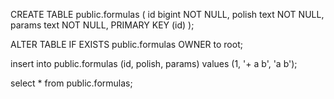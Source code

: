 CREATE TABLE public.formulas
(
    id bigint NOT NULL,
    polish text NOT NULL,
    params text NOT NULL,
    PRIMARY KEY (id)
);

ALTER TABLE IF EXISTS public.formulas
    OWNER to root;


insert into public.formulas (id, polish, params) values (1, '+ a b', 'a b');


select * from public.formulas;